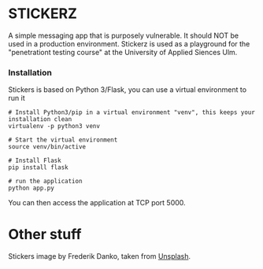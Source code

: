 # STICKERZ

A simple messaging app that is purposely vulnerable. It should NOT be used in a production environment. Stickerz is used as a playground for the "penetrationt testing course"
at the University of Applied Siences Ulm.

### Installation
Stickers is based on Python 3/Flask, you can use a virtual environment to run it

```
# Install Python3/pip in a virtual environment "venv", this keeps your installation clean
virtualenv -p python3 venv

# Start the virtual environment
source venv/bin/active

# Install Flask
pip install flask

# run the application
python app.py

```

You can then access the application at TCP port 5000.

# Other stuff
Stickers image by Frederik Danko, taken from [Unsplash](https://unsplash.com/photos/b1-Kfgb9OQA).  
